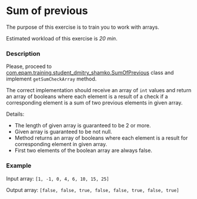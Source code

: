 # Sum of previous

The purpose of this exercise is to train you to work with arrays.

Estimated workload of this exercise is _20 min_.

### Description
Please, proceed to [com.epam.training.student_dmitry_shamko.SumOfPrevious](src/main/java/com/epam/training/student_dmitry_shamko/SumOfPrevious.java) class
and implement `getSumCheckArray` method.

The correct implementation should receive an array of `int` values 
and return an array of booleans where each element is a result 
of a check if a corresponding element is a sum 
of two previous elements in given array.

Details:
- The length of given array is guaranteed to be 2 or more.
- Given array is guaranteed to be not null.
- Method returns an array of booleans where each element is a result for corresponding element in given array.
- First two elements of the boolean array are always false.

### Example
Input array: `[1, -1, 0, 4, 6, 10, 15, 25]`

Output array: `[false, false, true, false, false, true, false, true]`